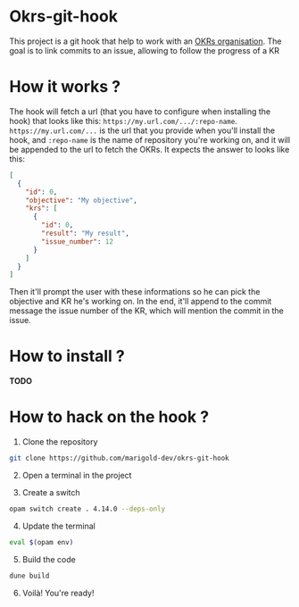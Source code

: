 # Okrs-git-hook

This project is a git hook that help to work with an [OKRs organisation](https://www.atlassian.com/agile/agile-at-scale/okr). The goal is to link commits to an issue, allowing to follow the progress of a KR

# How it works ?

The hook will fetch a url (that you have to configure when installing the hook) that looks like this: `https://my.url.com/.../:repo-name`.
`https://my.url.com/...` is the url that you provide when you'll install the hook, and `:repo-name` is the name of repository you're working on, and it will be appended to the url to fetch the OKRs.
It expects the answer to looks like this:

```json
[
  {
    "id": 0,
    "objective": "My objective",
    "krs": [
      {
        "id": 0,
        "result": "My result",
        "issue_number": 12
      }
    ]
  }
]
```

Then it'll prompt the user with these informations so he can pick the objective and KR he's working on. In the end, it'll append to the commit message the issue number of the KR, which will mention the commit in the issue.

# How to install ?

**TODO**

# How to hack on the hook ?

1. Clone the repository

```bash
git clone https://github.com/marigold-dev/okrs-git-hook
```

2. Open a terminal in the project

3. Create a switch

```bash
opam switch create . 4.14.0 --deps-only
```

4. Update the terminal

```bash
eval $(opam env)
```

5. Build the code

```bash
dune build
```

6. Voilà! You're ready!
